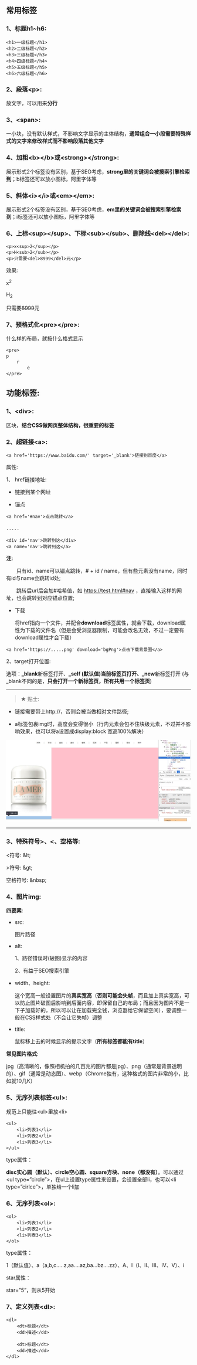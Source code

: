 ## 常用标签

### 1、标题h1~h6:

``````
<h1>一级标题</h1>
<h2>二级标题</h2>
<h3>三级标题</h3>
<h4>四级标题</h4>
<h5>五级标题</h5>
<h6>六级标题</h6>
``````

### 2、段落\<p>:

放文字，可以用来**分行**

### 3、\<span>:

一小块，没有默认样式，不影响文字显示的主体结构，**通常组合一小段需要特殊样式的文字来修改样式而不影响段落其他文字**

### 4、加粗\<b>\</b>或\<strong>\</strong>:

展示形式2个标签没有区别，基于SEO考虑，**strong里的关键词会被搜索引擎检索到**；b标签还可以放小图标，阿里字体等

### 5、斜体\<i>\</i>或\<em>\</em>:

展示形式2个标签没有区别，基于SEO考虑，**em里的关键词会被搜索引擎检索到**；i标签还可以放小图标，阿里字体等

### 6、上标\<sup>\</sup>、下标\<sub>\</sub>、删除线\<del>\</del>:

    <p>x<sup>2</sup></p>
    <p>H<sub>2</sub></p>
    <p>只需要<del>8999</del>元</p>

效果:

<p>x<sup>2</sup></p>
<p>H<sub>2</sub></p>
<p>只需要<del>8999</del>元</p>

### 7、预格式化\<pre>\</pre>:

什么样的布局，就按什么格式显示

``````
<pre>
p
    r 
        e
</pre>
``````

## 功能标签:

### 1、\<div>:

区块，**结合CSS做网页整体结构，很重要的标签**

### 2、超链接\<a>:

    <a href='https://www.baidu.com/' target='_blank'>链接到百度</a>

属性:

1、 href链接地址:

- 链接到某个网址

- 锚点

``````
<a href='#nav'>点击跳转</a>

.....

<div id='nav'>跳转到这</div>
<a name='nav'>跳转到这</a>
``````
**注:**

&ensp;&ensp;&ensp;&ensp;只有id、name可以锚点跳转，# + id / name，但有些元素没有name，同时有id与name会跳转id处;

&ensp;&ensp;&ensp;&ensp;跳转后url后会加#哈希值，如 https://test.html#nav ，直接输入这样的网址，也会跳转到对应锚点位置;

- 下载

    将href指向一个文件，并配合**download**标签属性，就会下载，download属性为下载的文件名（但是会受浏览器限制，可能会改名无效，不过一定要有download属性才会下载）

``````
<a href='https://.....png' download='bgPng'>点击下载背景图</a>
``````


2、target打开位置:

选项：**_blank**新标签打开、**_self (默认值)**当前标签页打开、**_new**新标签打开 (与_blank不同的是，**只会打开一个新标签页，所有共用一个标签页**)

---

> &#9733; 贴士:

- 链接需要带上http://，否则会被当做相对文件路径;

- a标签包裹img时，高度会变得很小（行内元素会包不住块级元素，不过并不影响效果，也可以将a设置成display:block 宽高100%解决）

![Alt text](./imgs/2-01.png)

---

### 3、特殊符号>、<、空格等:

<符号: \&lt;

\>符号: \&gt;

空格符号: \&nbsp;

### 4、图片img:

**四要素**:

- src: 

    图片路径

- alt:

    1、路径错误时(破图)显示的内容

    2、有益于SEO搜索引擎

- width、height:

    这个宽高一般设置图片的**真实宽高**（**否则可能会失帧**，而且加上真实宽高，可以防止图片破图后影响到后面内容，即保留自己的布局；而且因为图片不是一下子加载好的，所以可以让在加载完全钱，浏览器给它保留空间），要调整一般在CSS样式处（不会让它失帧）调整

- title:

    鼠标移上去的时候显示的提示文字（**所有标签都能有title**）

**常见图片格式**:

jpg（高清晰的，像照相机拍的几百兆的图片都是jpg）、png（通常是背景透明的）、gif（通常是动态图）、webp（Chrome独有，这种格式的图片非常的小，比如就10几K）

### 5、无序列表标签\<ul>:

规范上只能往\<ul>里放\<li>

    <ul>
        <li>列表1</li>
        <li>列表2</li>
        <li>列表3</li>
    </ul>

type属性：

**disc实心圆（默认）、circle空心圆、square方块、none（都没有）**。可以通过\<ul type=”circle”>，在ul上设置type属性来设置，会设置全部li，也可以\<li type=”cirlce”>，单独给一个li加

### 6、无序列表\<ol>:

    <ol>
        <li>列表1</li>
        <li>列表2</li>
        <li>列表3</li>
    </ol>

type属性：

1（默认值）、a（a,b,c.....z,aa....az,ba...bz....zz）、A、I（I、II、III、IV、V）、i

star属性：

star=”5”，则从5开始

### 7、定义列表\<dl>:

    <dl>
        <dt>标题</dt>
        <dd>描述</dd>

        <dt>标题</dt>
        <dd>描述</dd>
    </dl>

